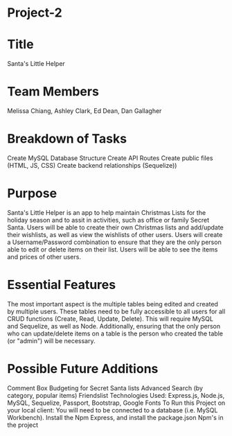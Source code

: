 # Project-2

# Title
Santa's Little Helper

# Team Members
Melissa Chiang, Ashley Clark, Ed Dean, Dan Gallagher

# Breakdown of Tasks
Create MySQL Database Structure
Create API Routes
Create public files (HTML, JS, CSS)
Create backend relationships (Sequelize))

# Purpose
Santa's Little Helper is an app to help maintain Christmas Lists for the holiday season and to assit in activities, such as office or family Secret Santa.  Users will be able to create their own Christmas lists and add/update their wishlists, as well as view the wishlists of other users.  Users will create a Username/Password combination to ensure that they are the only person able to edit or delete items on their list. Users will be able to see the items and prices of other users.

# Essential Features
The most important aspect is the multiple tables being edited and created by multiple users.  These tables need to be fully accessible to all users for all CRUD functions (Create, Read, Update, Delete).  This will require MySQL and Sequelize, as well as Node.  Additionally, ensuring that the only person who can update/delete items on a table is the person who created the table (or "admin") will be necessary.

# Possible Future Additions
Comment Box
Budgeting for Secret Santa lists
Advanced Search (by category, popular items)
Friendslist
Technologies Used: Express.js, Node.js, MySQL, Sequelize, Passport, Bootstrap, Google Fonts
To Run this Project on your local client:
You will need to be connected to a database (i.e. MySQL Workbench). Install the Npm Express, and install the package.json Npm's in the project